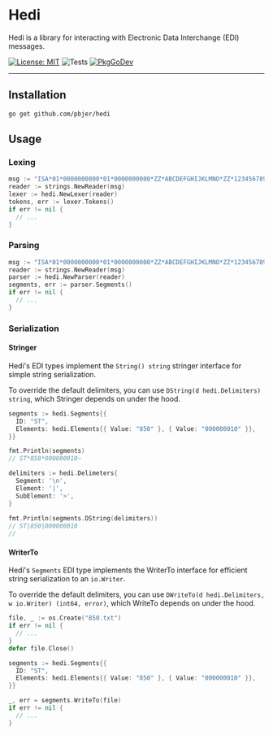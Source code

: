 # Hedi

Hedi is a library for interacting with Electronic Data Interchange (EDI) messages.

[![License: MIT](https://img.shields.io/badge/License-MIT-yellow.svg)](https://opensource.org/licenses/MIT)
![Tests](https://github.com/pbjer/hedi/actions/workflows/main.yml/badge.svg?branch=main&kill_cache=1)
[![PkgGoDev](https://pkg.go.dev/badge/mod/github.com/pbjer/hedi)](https://pkg.go.dev/mod/github.com/pbjer/hedi)
___

## Installation
```bash
go get github.com/pbjer/hedi
```

## Usage
### Lexing
```go
msg := "ISA*01*0000000000*01*0000000000*ZZ*ABCDEFGHIJKLMNO*ZZ*123456789012345*101127*1719*U*00400*000003438*0*P*>~"
reader := strings.NewReader(msg)
lexer := hedi.NewLexer(reader)
tokens, err := lexer.Tokens()
if err != nil {
  // ...
}
```
### Parsing
```go
msg := "ISA*01*0000000000*01*0000000000*ZZ*ABCDEFGHIJKLMNO*ZZ*123456789012345*101127*1719*U*00400*000003438*0*P*>~"
reader := strings.NewReader(msg)
parser := hedi.NewParser(reader)
segments, err := parser.Segments()
if err != nil {
  // ...
}
```

### Serialization

#### Stringer
Hedi's EDI types implement the `String() string` stringer interface for simple string serialization.

To override the default delimiters, you can use `DString(d hedi.Delimiters) string`, which Stringer depends on under the hood.
```go
segments := hedi.Segments{{
  ID: "ST",
  Elements: hedi.Elements{{ Value: "850" }, { Value: "000000010" }},
}}

fmt.Println(segments)
// ST*850*000000010~

delimiters := hedi.Delimeters{
  Segment: '\n',
  Element: '|',
  SubElement: '>',
}
	
fmt.Println(segments.DString(delimiters))
// ST|850|000000010
//
```

#### WriterTo
Hedi's `Segments` EDI type implements the WriterTo interface for efficient string serialization to an `io.Writer`.

To override the default delimiters, you can use `DWriteTo(d hedi.Delimiters, w io.Writer) (int64, error)`, which WriteTo depends on under the hood.
```go
file, _ := os.Create("850.txt")
if err != nil {
  // ...
}
defer file.Close()

segments := hedi.Segments{{
  ID: "ST",
  Elements: hedi.Elements{{ Value: "850" }, { Value: "000000010" }},
}}

_, err = segments.WriteTo(file)
if err != nil {
  // ...
}
```
